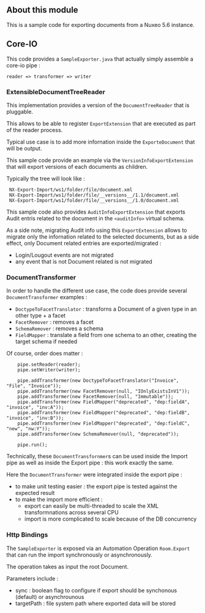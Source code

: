 

## About this module

This is a sample code for exporting documents from a Nuxeo 5.6 instance.

## Core-IO 

This code provides a `SampleExporter.java` that actually simply assemble a core-io pipe :

    reader => transformer => writer

### ExtensibleDocumentTreeReader

This implementation provides a version of the `DocumentTreeReader` that is pluggable.

This allows to be able to register `ExportExtension` that are executed as part of the reader process. 

Typical use case is to add more infornation inside the `ExporteDocument` that will be output.

This sample code provide an example via the `VersionInfoExportExtension` that will export versions of each documents as children.

Typically the tree will look like :

     NX-Export-Import/ws1/folder/file/document.xml
     NX-Export-Import/ws1/folder/file/__versions__/1.1/document.xml
     NX-Export-Import/ws1/folder/file/__versions__/1.0/document.xml 


This sample code also provides `AuditInfoExportExtension` that exports Audit entris related to the document in the `<auditInfo>` virtual schema.

As a side note, migrating Audit info using this `ExportExtension` allows to migrate only the infornation related to the selected documents, but as a side effect, only Document related entries are exported/migrated :

 - Login/Lougout events are not migrated
 - any event that is not Document related is not migrated

### DocumentTransformer

In order to handle the different use case, the code does provide several `DocumentTransformer` examples :

 - `DoctypeToFacetTranslator` : transforns a Document of a given type in an other type + a facet
 - `FacetRemover` : removes a facet
 - `SchemaRemover` : removes a schema
 - `FieldMapper` : translate a field from one schema to an other, creating the target schema if needed

Of course, order does matter :

        pipe.setReader(reader);
        pipe.setWriter(writer);

        pipe.addTransformer(new DoctypeToFacetTranslator("Invoice", "File", "Invoice"));
        pipe.addTransformer(new FacetRemover(null, "IOnlyExistsInV1"));
        pipe.addTransformer(new FacetRemover(null, "Immutable"));
        pipe.addTransformer(new FieldMapper("deprecated", "dep:fieldA", "invoice", "inv:A"));
        pipe.addTransformer(new FieldMapper("deprecated", "dep:fieldB", "invoice", "inv:B"));
        pipe.addTransformer(new FieldMapper("deprecated", "dep:fieldC", "new", "nw:Y"));
        pipe.addTransformer(new SchemaRemover(null, "deprecated"));
        
        pipe.run();

Technically, these `DocumentTransfornmer`s can be used inside the Import pipe as well as inside the Export pipe : this work exactly the same.

Here the `DocumentTransformer` were integrated inside the export pipe :

 - to make unit testing easier : the export pipe is tested against the expected result
 - to make the import more efficient :
     - export can easily be multi-threaded to scale the XML transformnations across several CPU
     - import is more complicated to scale because of the DB concurrency  

### Http Bindings

The `SampleExporter` is exposed via an Automation Operation `Room.Export` that can run the import synchronously or asynchronously.

The operation takes as input the root Document.

Parameters include :

 - sync : boolean flag to configure if export should be synchonous (default) or asynchrounous
 - targetPath : file system path where exported data will be stored

 


